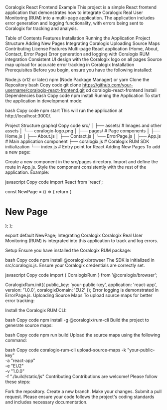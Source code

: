 Coralogix React Frontend Example
This project is a simple React frontend application that demonstrates how to integrate Coralogix Real User Monitoring (RUM) into a multi-page application. The application includes error generation and logging functionality, with errors being sent to Coralogix for tracking and analysis.

Table of Contents
Features
Installation
Running the Application
Project Structure
Adding New Pages
Integrating Coralogix
Uploading Source Maps
Contributing
License
Features
Multi-page React application (Home, About, Contact, Error Page)
Error generation and logging with Coralogix RUM integration
Consistent UI design with the Coralogix logo on all pages
Source map upload for accurate error tracking in Coralogix
Installation
Prerequisites
Before you begin, ensure you have the following installed:

Node.js (v12 or later)
npm (Node Package Manager) or yarn
Clone the Repository
bash
Copy code
git clone https://github.com/your-username/coralogix-react-frontend.git
cd coralogix-react-frontend
Install Dependencies
bash
Copy code
npm install
Running the Application
To start the application in development mode:

bash
Copy code
npm start
This will run the application at http://localhost:3000/.

Project Structure
graphql
Copy code
src/
│
├── assets/               # Images and other assets
│   └── coralogix-logo.png
│
├── pages/                # Page components
│   ├── Home.js
│   ├── About.js
│   ├── Contact.js
│   └── ErrorPage.js
│
├── App.js                # Main application component
├── coralogix.js          # Coralogix RUM SDK initialization
└── index.js              # Entry point for React
Adding New Pages
To add a new page:

Create a new component in the src/pages directory.
Import and define the route in App.js.
Style the component consistently with the rest of the application.
Example:

javascript
Copy code
import React from 'react';

const NewPage = () => {
  return (
    <div>
      <h1>New Page</h1>
    </div>
  );
};

export default NewPage;
Integrating Coralogix
Coralogix Real User Monitoring (RUM) is integrated into this application to track and log errors.

Setup
Ensure you have installed the Coralogix RUM package:

bash
Copy code
npm install @coralogix/browser
The SDK is initialized in src/coralogix.js. Ensure your Coralogix credentials are correctly set.

javascript
Copy code
import { CoralogixRum } from '@coralogix/browser';

CoralogixRum.init({
  public_key: 'your-public-key',
  application: 'react-app',
  version: '1.0.0',
  coralogixDomain: 'EU2'
});
Error logging is demonstrated in ErrorPage.js.
Uploading Source Maps
To upload source maps for better error tracking:

Install the Coralogix RUM CLI:

bash
Copy code
npm install -g @coralogix/rum-cli
Build the project to generate source maps:

bash
Copy code
npm run build
Upload the source maps using the following command:

bash
Copy code
coralogix-rum-cli upload-source-maps -k "your-public-key" \
                                     -a "react-app" \
                                     -e "EU2" \
                                     -v "1.0.0" \
                                     -f "./build/static/js"
Contributing
Contributions are welcome! Please follow these steps:

Fork the repository.
Create a new branch.
Make your changes.
Submit a pull request.
Please ensure your code follows the project's coding standards and includes necessary documentation.

